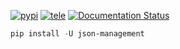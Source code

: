 [![pypi](https://img.shields.io/badge/pypi-json_management-blue)](https://pypi.org/project/manage-json/) [![tele](https://img.shields.io/badge/telegram-@geko1-blue)](https://t.me/geko1) [![Documentation Status](https://readthedocs.org/projects/json-management/badge/?version=latest)](https://json-management.readthedocs.io/en/latest/?badge=latest)


```powershell
pip install -U json-management
```
